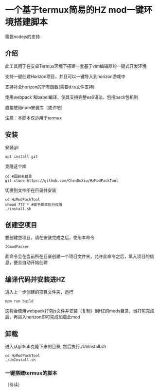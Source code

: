 # 一个基于termux简易的HZ mod一键环境搭建脚本


需要nodejs的支持

## 介绍

此工具用于在安卓Termux环境下搭建一套基于vim编辑器的一键式开发环境

支持一键创建Horizon项目，并且可以一键导入到horizon游戏中

支持补全horizon的所有函数(需要d.ts文件支持)

使用webpack 和babel编译，使其支持完整es6语法，包括pack包机制

直接使用npm安装库（或许吧）

注意：本脚本仅适用于termux


## 安装 

安装git

```
apt install git
```
克隆这个库

```
cd #回到主目录
git clone https://github.com/ChenDoXiu/HzModPackTool
```
切换到文件所在目录并安装
```
cd HzModPackTool
chmod 777 * #赋予脚本执行权限
./install.sh
```

## 创建空项目
要创建空项目，请在安装完成之后，使用本命令
```
ICmodPacker
```
此命令会在当前所在目录创建一个项目文件夹，允许此命令之后，填入项目的信息，便会自动开始创建

## 编译代码并安装进HZ

进入上一步创建的项目文件夹，运行

```
npm run build
```
这将会使用webpack打包js文件并安装（复制）到HZ的mods目录，当打包完成后，再进入horizon即可完成加载此mod

## 卸载 

进入从github克隆下来的目录, 然后执行./UnInstall.sh
```
cd HzModPackTool
./UnInstall.sh
```

### 一键搭建termux的脚本

（待续）